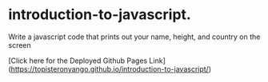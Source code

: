 # introduction-to-javascript.


Write a javascript code that prints out your name, height, and country on the screen

[Click here for the Deployed Github Pages Link](<u>https://topisteronyango.github.io/introduction-to-javascript/</u>)

